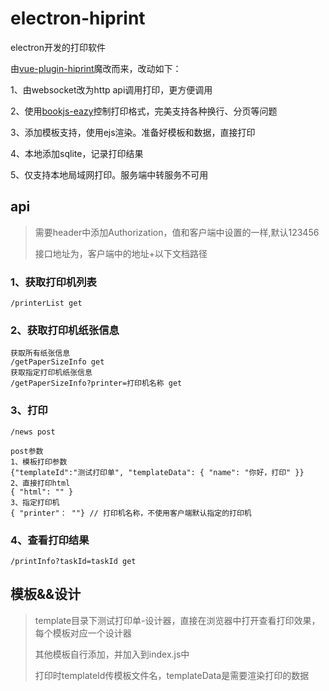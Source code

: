 # electron-hiprint
electron开发的打印软件

由[vue-plugin-hiprint](https://gitee.com/ccsimple/vue-plugin-hiprint)魔改而来，改动如下：

1、由websocket改为http api调用打印，更方便调用

2、使用[bookjs-eazy](https://gitee.com/wuxue107/bookjs-eazy)控制打印格式，完美支持各种换行、分页等问题

3、添加模板支持，使用ejs渲染。准备好模板和数据，直接打印

4、本地添加sqlite，记录打印结果

5、仅支持本地局域网打印。服务端中转服务不可用



## api

> 需要header中添加Authorization，值和客户端中设置的一样,默认123456
>
> 接口地址为，客户端中的地址+以下文档路径

### 1、获取打印机列表

```
/printerList get
```

### 2、获取打印机纸张信息

```
获取所有纸张信息
/getPaperSizeInfo get
获取指定打印机纸张信息
/getPaperSizeInfo?printer=打印机名称 get
```

### 3、打印

```
/news post

post参数
1、模板打印参数
{"templateId":"测试打印单", "templateData": { "name": "你好，打印" }}
2、直接打印html
{ "html": "" }
3、指定打印机
{ "printer"： ""} // 打印机名称，不使用客户端默认指定的打印机
```

### 4、查看打印结果

```
/printInfo?taskId=taskId get
```

## 模板&&设计

> template目录下测试打印单-设计器，直接在浏览器中打开查看打印效果，每个模板对应一个设计器
>
> 其他模板自行添加，并加入到index.js中
>
> 打印时templateId传模板文件名，templateData是需要渲染打印的数据
